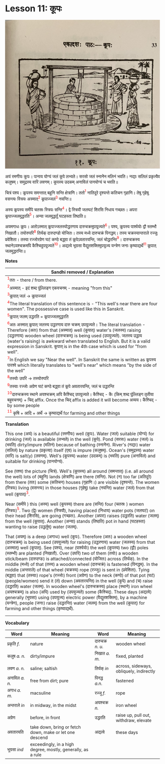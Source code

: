 # Lesson 11: कूपः

![Lesson picture](images/r1l11.jpg)

अयं रमणीयः कूपः। पानाय योग्यं जलं कूपे लभ्यते। सरसो जलं स्नानेेन मलिनं भवति। नद्याः सलिलं प्रकृत्यैव कलुषम्। समुद्रस्य वारि लवणम्। कूपस्य उदकम् अनाविलं पानयोग्यं च भवति॥

चित्रं पश्य। कूपस्य समन्तात् बहूनि सन्ति क्षेत्राणि। ततो<span style="color:red"><sup>1</sup></span> नातिदूरे दृश्यन्ते कतिचन गृहाणि। तेषु गृहेषु वसन्त्यः स्त्रियः अस्मात्<span style="color:red"><sup>2</sup></span> कूपाज्जलं<span style="color:red"><sup>3</sup></span> नयन्ति॥

अस्य कूपस्य समीपे चतस्रः स्त्रियः सन्ति<span style="color:red"><sup>4</sup></span>। द्वे स्त्रियौ जलघटं शिरसि निधाय गच्छतः। अपरा कूपाज्जलमुद्धरति<span style="color:red"><sup>5</sup></span>। अन्या जलमुद्धर्तुं घटहस्ता तिष्ठति॥

अयमगाधः कूपः। अतोऽस्मात् कूपाज्जलस्योद्धरणाय दारुचक्रमुपयूज्यते<span style="color:red"><sup>6</sup></span>। पश्य, कूपस्य पार्श्वयोः द्वौ स्तम्भौ निखातौ। तयोरुपरि<span style="color:red"><sup>8</sup></span> तिर्यक् दारुदण्डो योजितः। तस्य मध्ये दारुचक्रं पिनद्धम्। तस्य चक्रस्यान्तराले रज्जुः प्रवेशिता। तस्या रज्जोरग्रेण घटं कण्ठे बद्ध्वा तं कूपेऽवतारयन्ति, जलं चोद्धरन्ति<span style="color:red"><sup>9</sup></span>। दारुचक्रस्य स्थानेऽयश्चक्रमपि कैश्चिदुपयुज्यते<span style="color:red"><sup>10</sup></span>। अद्यत्वे भूयसा वैद्युतशक्तिमुपयुज्य यन्त्रेण जनाः कृष्याद्यर्थे<span style="color:red"><sup>11</sup></span> कूपात् जलमुद्धरन्ति॥


**Notes**

| Sandhi removed / Explanation | 
| --- | 
| <span style="color:red"><sup>1</sup></span>ततः - there / from there. | 
| <span style="color:red"><sup>2</sup></span>अस्मात् - इदं शब्द पुंल्लिङ्ग एकवचनम् - meaning "from this" |
| <span style="color:red"><sup>3</sup></span>कूपात् जलं -> कूपाज्जलं | 
| <span style="color:red"><sup>4</sup></span>The literal translation of this sentence is - "This well's near there are four women". The possessive case is used like this in Sanskrit. |
| <span style="color:red"><sup>5</sup></span>कूपात् जलम् उद्धरति = कूपाज्जलमुद्धरति | 
| <span style="color:red"><sup>6</sup></span>अतः अस्मात् कूपात् जलस्य उद्धरणाय दारु चक्रम् उपयुज्यते। The literal translation - Therefore (अतः) from that (अस्मात्) well (कूपात्) water's (जलस्य) raising (उद्धरणाय) wooden wheel (दारुचक्रम्) is being used (उपयुज्यते). जलस्य उद्धाय (water's raising) is awkward when translated to English. But it is a valid expression in Sanskrit. कूपात् is in the 4th case which is used for "from well". |
| <span style="color:red"><sup>7</sup></span>In English we say "Near the well". In Sanskrit the same is written as कूपस्य पारश्वे which literally translates to "well's near" which means "by the side of the well" |
| <span style="color:red"><sup>8</sup></span>तस्योः उपरि -> तस्योरुपरि |
| <span style="color:red"><sup>9</sup></span>तस्याः रज्जोः अग्रेण घटं कण्ठे बद्ध्वा तं कूपे अवतारयन्ति, जलं च उद्धरन्ति|
|<span style="color:red"><sup>10</sup></span>दारुचक्रस्य स्थाने अयश्चक्रम् अपि कैश्चिद् उपयुज्यते। कैश्चिद् - कैः (किम् शब्द पुंल्लिङ्ग तृतीया बहुवचनम्) + चिद् affix. Once the चिद् affix is added it will become अव्यय। कैश्चिद् - by some people|
| <span style="color:red"><sup>11</sup></span> कृषि + आदि + अर्थे  -> कृष्याद्यर्थे  for farming and other things |

**Translation**

This one (अयं) is a beautiful (रमणीयः) well (कूपः). Water (जलं) suitable (योग्यं) for drinking (जलं) is available (लभ्यते) in the well (कूपे). Pond (सरसः) water (जलं) is (भवति) dirty/impure (मलिनं) because of bathing (स्नानेेन). River's (नद्याः) water (सलिलं) by nature (प्रकृत्या) itself (एव) is impure (कलुषम्). Ocean's (समुद्रस्य) water (वारि) is salt(y) (लवणम्). Well's (कूपस्य) water (उदकम्) is (भवति) pure (अनाविलं) and suitable for drinking (पानयोग्यं).

See (पश्य) the picture (चित्रं). Well's (कूपस्य) all around (समन्तात्) (i.e. all around the well) lots of (बहूनि) lands (क्षेत्राणि) are there (सन्ति). Not (न) too far (अतिदूरे) from there (ततः) some (कतिचन) houses (गृहाणि।) are visible (दृश्यन्ते). The women (स्त्रियः) living (वसन्त्यः) in those houses (गृहेषु) take (नयन्ति) water (जलं) from that well (कूपात्)<span style="color:red"><sup>3</sup></span>.

Near (समीपे ) this (अस्य) well (कूपस्य) there are (सन्ति) four (चतस्रः ) women (स्त्रियः)<span style="color:red"><sup>5</sup></span>. Two (द्वे) women (स्त्रियौ), having placed (निधाय) water pots (जलघटं) on their head (शिरसि), are going (गच्छतः). Another (अपरा) raises (उद्धरति) water (जलम्) from the well (कूपात्). Another (अन्या) stands (तिष्ठति) pot in hand (घटहस्ता) wanting to raise (उद्धर्तुम्) water (जलम्).

That (अयम्) is a deep (अगाधः) well (कूपः). Therefore (अतः) a wooden wheel (दारुचक्रम्) is being used (उपयुज्यते) for raising (उद्धरणाय) water (जलस्य) from that (अस्मात्) well (कूपात्). See (पश्य), near (पार्श्वयोः) the well (कूपस्य) two (द्वौ) poles (स्तम्भौ) are planted (निखातौ). Over (उपरि) two of them (तयोः) a wooden stick/beam (दारुदण्डः) is attached/connected (योजितः) across (तिर्यक्). In the middle (मध्ये) of that (तस्य) a wooden wheel (दारुचक्रं) is fastened (पिनद्धम्). In the middle (अन्तराले) of that wheel (चक्रस्य) rope (रज्जुः) is sent in (प्रवेशिता). Tying (बद्ध्वा) that (तस्याः) rope's (रज्जोः) front (अग्रेण) to the neck (कण्ठे) of that pot (घटं) (people/women) send it (तं) down (अवतारयन्ति) in the well (कूपे) and (च) raise (उद्धरति) water (जलम्). In wooden wheel's (दारुचक्रस्य) place (स्थाने) iron wheel (अयश्चक्रम्) is also (अपि) used by (उपयुज्यते) some (कैश्चिद्). These days (अद्यत्वे) generally (भूयसा) using (उपयुज्य) electric power (वैद्युतशक्तिम्), by a machine (यन्त्रेण), people (जनाः) raise (उद्धरन्ति) water (जलम्) from the well (कूपात्) for farming and other things (कृष्याद्यर्थे).


---

**Vocabulary**

| Word | Meaning | Word | Meaning |
| --- | --- | --- | --- |
| प्रकृति *f.* | nature | दारुचक्र *n. u.* | wooden wheel |
| कलुष *a. n.* | dirty/impure | निखात *a. m.*| fixed, planted |
| लवण *a. n.* | saline; saltish | तिर्यक् *in* | across, sideways, obliquely, indirectly |
| अनाविल *a. n.* | free from dirt; pure | पिनद्ध *a.n.* | fastened |
| अगाध *a. m.* | macsuline | रज्जु *f.* | rope |
| अन्तराले *in* | in midway, in the midst | अयश्चक्र *n.* | iron wheel |
| अग्रेण | before, in front | उद्धरति | raise up, pull out, withdraw, elevate |
| अवतारयति | take down, bring or fetch down, make or let one descend | अद्यत्वे | these days | 
| भूयसा *ind* | exceedingly, in a high degree, mostly, generally, as a rule | | |

